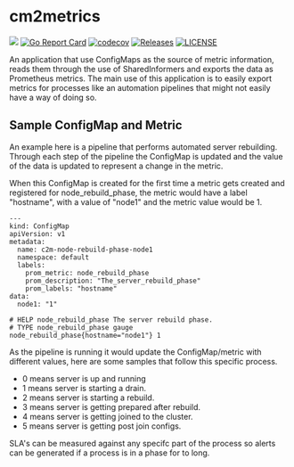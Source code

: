 # cm2metrics

[![](https://github.com/aserhat/cm2metric/workflows/Build/badge.svg)](https://github.com/aserhat/cm2metric/actions)
[![Go Report Card](https://goreportcard.com/badge/aserhat/cm2metric)](https://goreportcard.com/report/aserhat/cm2metric)
[![codecov](https://codecov.io/gh/aserhat/cm2metric/branch/main/graph/badge.svg)](https://codecov.io/gh/aserhat/cm2metric)
[![Releases](https://img.shields.io/github/release-pre/aserhat/cm2metric.svg?sort=semver)](https://github.com/aserhat/cm2metric/releases)
[![LICENSE](https://img.shields.io/github/license/aserhat/cm2metric.svg)](https://github.com/aserhat/cm2metric/blob/master/LICENSE)


An application that use ConfigMaps as the source of metric information, reads them through the use of SharedInformers and exports the data as Prometheus metrics.  The main use of this application is to easily export metrics for processes like an automation pipelines that might not easily have a way of doing so. 

## Sample ConfigMap and Metric
An example here is a pipeline that performs automated server rebuilding.  Through each step of the pipeline the ConfigMap is updated and the value of the data is updated to represent a change in the metric.

When this ConfigMap is created for the first time a metric gets created and registered for node_rebuild_phase, the metric would have a label "hostname", with a value of "node1" and the metric value would be 1.
```
---
kind: ConfigMap
apiVersion: v1
metadata:
  name: c2m-node-rebuild-phase-node1
  namespace: default
  labels:
    prom_metric: node_rebuild_phase
    prom_description: "The_server_rebuild_phase"
    prom_labels: "hostname"
data:
  node1: "1"
```

```
# HELP node_rebuild_phase The server rebuild phase.
# TYPE node_rebuild_phase gauge
node_rebuild_phase{hostname="node1"} 1
```

As the pipeline is running it would update the ConfigMap/metric with different values, here are some samples that follow this specific process.

*  0 means server is up and running
*  1 means server is starting a drain.
*  2 means server is starting a rebuild.
*  3 means server is getting prepared after rebuild.
*  4 means server is getting joined to the cluster.
*  5 means server is getting post join configs.

SLA's can be measured against any specifc part of the process so alerts can be generated if a process is in a phase for to long.
